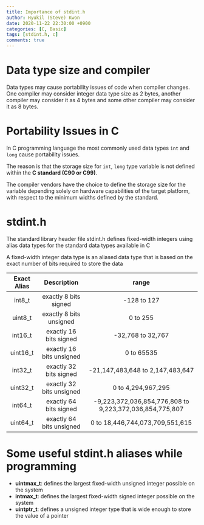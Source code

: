 ```yaml
---
title: Importance of stdint.h
author: Hyukil (Steve) Kwon
date: 2020-11-22 22:30:00 +0900
categories: [C, Basic]
tags: [stdint.h, c]
comments: true
---
```

# Data type size and compiler

Data types may cause portability issues of code when compiler changes.  
One compiler may consider integer data type size as 2 bytes, another compiler may consider it as 4 bytes and some other compiler may consider it as 8 bytes.



# Portability Issues in C

In C programming language the most commonly used data types `int` and `long` cause portability issues.  

The reason is that the storage size for `int`, `long`  type variable is not defined within the __C standard (C90 or C99)__.  

The compiler vendors have the choice to define the storage size for the variable depending solely on hardware capabilities of the target platform, with respect to the minimum widths defined by the standard.  



# stdint.h

The standard library header file stdint.h defines fixed-width integers using alias data types for the standard data types available in C  

A fixed-width integer data type is an aliased data type that is based on the exact number of bits required to store the data  

| Exact Alias |       Description        |                          range                          |
| :---------: | :----------------------: | :-----------------------------------------------------: |
|   int8_t    |  exactly 8 bits signed   |                       -128 to 127                       |
|   uint8_t   | exactly 8 bits unsigned  |                        0 to 255                         |
|   int16_t   |  exactly 16 bits signed  |                    -32,768 to 32,767                    |
|  uint16_t   | exactly 16 bits unsigned |                       0 to 65535                        |
|   int32_t   |  exactly 32 bits signed  |            -21,147,483,648 to 2,147,483,647             |
|  uint32_t   | exactly 32 bits unsigned |                   0 to 4,294,967,295                    |
|   int64_t   |  exactly 64 bits signed  | -9,223,372,036,854,776,808 to 9,223,372,036,854,775,807 |
|  uint64_t   | exactly 64 bits unsigned |             0 to 18,446,744,073,709,551,615             |

  

# Some useful stdint.h aliases while programming

- __uintmax_t__: defines the largest fixed-width unsigned integer possible on the system
- __intmax_t__: defines the largest fixed-width signed integer possible on the system
- __uintptr_t__: defines a unsigned integer type that is wide enough to store the value of a pointer